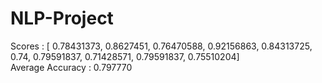 # NLP-Project
Scores : [ 0.78431373,  0.8627451,   0.76470588,  0.92156863,  0.84313725,  0.74,  0.79591837,  0.71428571,  0.79591837,  0.75510204]<br />
Average Accuracy : 0.797770<br />
